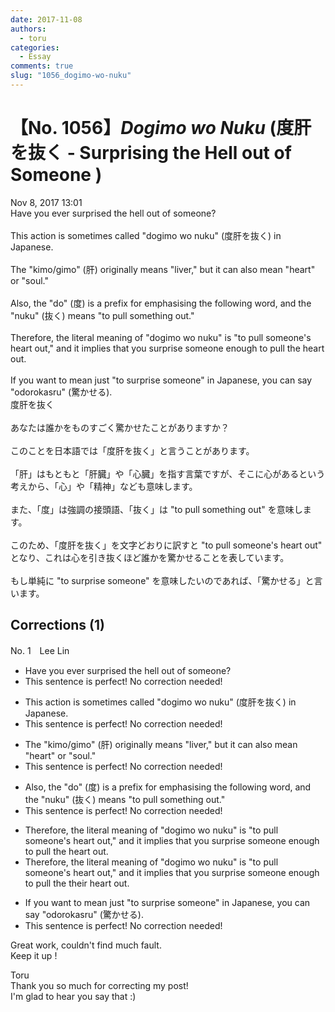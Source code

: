 ```yaml
---
date: 2017-11-08
authors:
  - toru
categories:
  - Essay
comments: true
slug: "1056_dogimo-wo-nuku"
---
```


# 【No. 1056】<strong><em>Dogimo wo Nuku</strong></em> (度肝を抜く - Surprising the Hell out of Someone )
<div class="date">Nov 8, 2017 13:01</div>
<div id="post"><div id="body_show_ori">
Have you ever surprised the hell out of someone?<br/><br/>This action is sometimes called "dogimo wo nuku" (度肝を抜く) in Japanese.<br/><br/>The "kimo/gimo" (肝) originally means "liver," but it can also mean "heart" or "soul."<br/><br/>Also, the "do" (度) is a prefix for emphasising the following word, and the "nuku" (抜く) means "to pull something out."<br/><br/>Therefore, the literal meaning of "dogimo wo nuku" is "to pull someone's heart out," and it implies that you surprise someone enough to pull the heart out.<br/><br/>If you want to mean just "to surprise someone" in Japanese, you can say "odorokasru" (驚かせる).
</div></div>

<!-- more -->

<div id="post_ja"><div id="body_show_mo">
度肝を抜く<br/><br/>あなたは誰かをものすごく驚かせたことがありますか？<br/><br/>このことを日本語では「度肝を抜く」と言うことがあります。<br/><br/>「肝」はもともと「肝臓」や「心臓」を指す言葉ですが、そこに心があるという考えから、「心」や「精神」なども意味します。<br/><br/>また、「度」は強調の接頭語、「抜く」は "to pull something out" を意味します。<br/><br/>このため、「度肝を抜く」を文字どおりに訳すと "to pull someone's heart out" となり、これは心を引き抜くほど誰かを驚かせることを表しています。<br/><br/>もし単純に "to surprise someone" を意味したいのであれば、「驚かせる」と言います。
</div></div>

## Corrections (1)
<div id="block"><div class="first_name"> No. 1　<span class="just_name">Lee Lin</span></div><div id="block2">
<ul class="correction_field">
<li class="incorrect">Have you ever surprised the hell out of someone?</li>
<li class="corrected perfect">This sentence is perfect! No correction needed!</li>
</ul>
<ul class="correction_field">
<li class="incorrect">This action is sometimes called "dogimo wo nuku" (度肝を抜く) in Japanese.</li>
<li class="corrected perfect">This sentence is perfect! No correction needed!</li>
</ul>
<ul class="correction_field">
<li class="incorrect">The "kimo/gimo" (肝) originally means "liver," but it can also mean "heart" or "soul."</li>
<li class="corrected perfect">This sentence is perfect! No correction needed!</li>
</ul>
<ul class="correction_field">
<li class="incorrect">Also, the "do" (度) is a prefix for emphasising the following word, and the "nuku" (抜く) means "to pull something out."</li>
<li class="corrected perfect">This sentence is perfect! No correction needed!</li>
</ul>
<ul class="correction_field">
<li class="incorrect">Therefore, the literal meaning of "dogimo wo nuku" is "to pull someone's heart out," and it implies that you surprise someone enough to pull the heart out.</li>
<li class="corrected correct">
Therefore, the literal meaning of "dogimo wo nuku" is "to pull someone's heart out," and it implies that you surprise someone enough to pull <span class="sline">the</span> <span class="f_red">their</span> heart out.
</li>
</ul>
<ul class="correction_field">
<li class="incorrect">If you want to mean just "to surprise someone" in Japanese, you can say "odorokasru" (驚かせる).</li>
<li class="corrected perfect">This sentence is perfect! No correction needed!</li>
</ul>
<p class="comment_small">
 Great work, couldn't find much fault.
 <br/>
 Keep it up !
</p>

</div><div class="name"><span class="just_name">Toru</span><br>
Thank you so much for correcting my post!<br/>I'm glad to hear you say that :)
</div>
</div>
